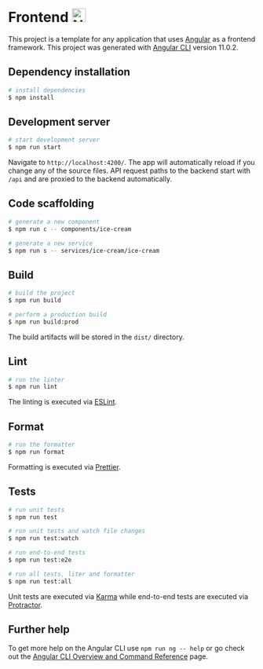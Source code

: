# Frontend <a href="https://www.angular.io" target="blank"><img src="https://raw.githubusercontent.com/angular/angular/master/aio/src/assets/images/logos/angular/angular.png" height="28" alt="Nest Logo" /></a>

This project is a template for any application that uses [Angular](https://www.angular.io) as a frontend framework. This project was generated with [Angular CLI](https://cli.angular.io/) version 11.0.2.

## Dependency installation

```bash
# install dependencies
$ npm install
```

## Development server

```bash
# start development server
$ npm run start
```

Navigate to `http://localhost:4200/`. The app will automatically reload if you change any of the source files. API request paths to the backend start with `/api` and are proxied to the backend automatically.

## Code scaffolding

```bash
# generate a new component
$ npm run c -- components/ice-cream

# generate a new service
$ npm run s -- services/ice-cream/ice-cream
```

## Build

```bash
# build the project
$ npm run build

# perform a production build
$ npm run build:prod
```

The build artifacts will be stored in the `dist/` directory.

## Lint

```bash
# run the linter
$ npm run lint
```

The linting is executed via [ESLint](https://eslint.org/).

## Format

```bash
# run the formatter
$ npm run format
```

Formatting is executed via [Prettier](https://prettier.io/).

## Tests

```bash
# run unit tests
$ npm run test

# run unit tests and watch file changes
$ npm run test:watch

# run end-to-end tests
$ npm run test:e2e

# run all tests, liter and formatter
$ npm run test:all
```

Unit tests are executed via [Karma](https://karma-runner.github.io) while end-to-end tests are executed via [Protractor](http://www.protractortest.org/).

## Further help

To get more help on the Angular CLI use `npm run ng -- help` or go check out the [Angular CLI Overview and Command Reference](https://angular.io/cli) page.
